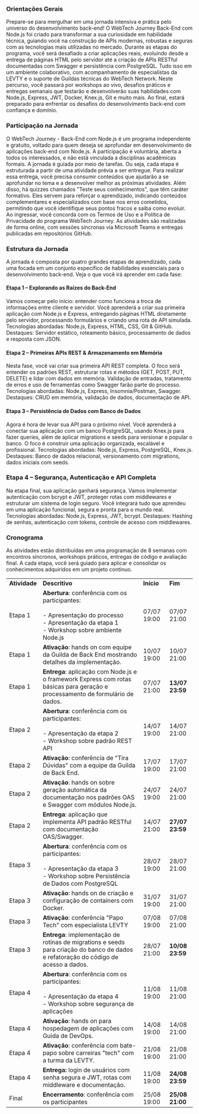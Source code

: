 ### Orientações Gerais
Prepare-se para mergulhar em uma jornada intensiva e prática pelo universo do desenvolvimento back-end! O WebTech Journey Back-End com Node.js foi criado para transformar a sua curiosidade em habilidade técnica, guiando você na construção de APIs modernas, robustas e seguras com as tecnologias mais utilizadas no mercado.
Durante as etapas do programa, você será desafiado a criar aplicações reais, evoluindo desde a entrega de páginas HTML pelo servidor até a criação de APIs RESTful documentadas com Swagger e persistência com PostgreSQL. Tudo isso em um ambiente colaborativo, com acompanhamento de especialistas da LEVTY e o suporte de Guildas técnicas do WebTech Network.
Neste percurso, você passará por workshops ao vivo, desafios práticos e entregas semanais que testarão e desenvolverão suas habilidades com Node.js, Express, JWT, Docker, Knex.js, Git e muito mais. Ao final, estará preparado para enfrentar os desafios do desenvolvimento back-end com confiança e domínio.

### Participação na Jornada
O WebTech Journey - Back-End com Node.js é um programa independente e gratuito, voltado para quem deseja se aprofundar em desenvolvimento de aplicações back-end com Node.js. A participação é voluntária, aberta a todos os interessados, e não está vinculada a disciplinas acadêmicas formais.
A jornada é guiada por meio de tarefas. Ou seja, cada etapa é estruturada a partir de uma atividade prévia a ser entregue. Para realizar essa entrega, você precisa consumir conteúdos que ajudarão a se aprofundar no tema e a desenvolver melhor as próximas atividades.
Além disso, há quizzes chamados "Teste seus conhecimentos", que têm caráter formativo. Eles servem para reforçar o aprendizado, indicando conteúdos complementares e especializados com base nos erros cometidos, permitindo que você identifique seus pontos fracos e saiba como evoluir.
Ao ingressar, você concorda com os Termos de Uso e a Política de Privacidade do programa WebTech Journey. As atividades são realizadas de forma online, com sessões síncronas via Microsoft Teams e entregas publicadas em repositórios GitHub.

### Estrutura da Jornada
A jornada é composta por quatro grandes etapas de aprendizado, cada uma focada em um conjunto específico de habilidades essenciais para o desenvolvimento back-end. Veja o que você irá aprender em cada fase:

#### Etapa 1 – Explorando as Raízes do Back-End
Vamos começar pelo início: entender como funciona a troca de informações entre cliente e servidor. Você aprenderá a criar sua primeira aplicação com Node.js e Express, entregando páginas HTML diretamente pelo servidor, processando formulários e criando uma rota de API simulada.
Tecnologias abordadas: Node.js, Express, HTML, CSS, Git & GitHub.
Destaques: Servidor estático, roteamento básico, processamento de dados e resposta com JSON.

#### Etapa 2 – Primeiras APIs REST & Armazenamento em Memória
Nesta fase, você vai criar sua primeira API REST completa. O foco será entender os padrões REST, estruturar rotas e métodos (GET, POST, PUT, DELETE) e lidar com dados em memória. Validação de entradas, tratamento de erros e uso de ferramentas como Swagger farão parte do processo.
Tecnologias abordadas: Node.js, Express, Insomnia/Postman, Swagger.
Destaques: CRUD em memória, validação de dados, documentação de API.

#### Etapa 3 – Persistência de Dados com Banco de Dados
Agora é hora de levar sua API para o próximo nível. Você aprenderá a conectar sua aplicação com um banco PostgreSQL, usando Knex.js para fazer queries, além de aplicar migrations e seeds para versionar e popular o banco. O foco é construir uma aplicação organizada, escalável e profissional.
Tecnologias abordadas: Node.js, Express, PostgreSQL, Knex.js.
Destaques: Banco de dados relacional, versionamento com migrations, dados iniciais com seeds.

### Etapa 4 – Segurança, Autenticação e API Completa
Na etapa final, sua aplicação ganhará segurança. Vamos implementar autenticação com bcrypt e JWT, proteger rotas com middlewares e estruturar um sistema de login seguro. Você integrará tudo que aprendeu em uma aplicação funcional, segura e pronta para o mundo real.
Tecnologias abordadas: Node.js, Express, JWT, bcrypt.
Destaques: Hashing de senhas, autenticação com tokens, controle de acesso com middlewares.

### Cronograma
As atividades estão distribuídas em uma programação de 8 semanas com encontros síncronos, workshops práticos, entregas de código e avaliação final. A cada etapa, você será guiado para aplicar e consolidar os conhecimentos adquiridos em um projeto contínuo.

|               |                                                                                                                                                     |             |                 |
| ------------- | --------------------------------------------------------------------------------------------------------------------------------------------------- | ----------- | --------------- |
| **Atividade** | **Descritivo**                                                                                                                                      | **Início**  | **Fim**         |
| Etapa 1       | **Abertura**: conferência com os participantes:<br><br>- Apresentação do processo<br>- Apresentação da etapa 1<br>- Workshop sobre ambiente Node.js | 07/07 19:00 | 07/07 21:00     |
| Etapa 1       | **Ativação**: hands on com equipe da Guilda de Back End mostrando detalhes da implementação.                                                        | 10/07 19:00 | 10/07 21:00     |
| Etapa 1       | **Entrega**: aplicação com Node.js e o framework Express com rotas básicas para geração e processamento de formulário de dados.                     | 07/07 21:00 | **13/07 23:59** |
| Etapa 2       | **Abertura**: conferência com os participantes:<br><br>- Apresentação da etapa 2<br>- Workshop sobre padrão REST API                                | 14/07 19:00 | 14/07 21:00     |
| Etapa 2       | **Ativação**: conferência de "Tira Dúvidas" com a equipe da Guilda de Back End.                                                                     | 17/07 19:00 | 17/07 21:00     |
| Etapa 2       | **Ativação**: hands on sobre geração automática da documentação nos padrões OAS e Swagger com módulos Node.js.                                      | 24/07 19:00 | 24/07 21:00     |
| Etapa 2       | **Entrega**: aplicação que implementa API padrão RESTful com documentação OAS/Swagger.                                                              | 14/07 21:00 | **27/07 23:59** |
| Etapa 3       | **Abertura**: conferência com os participantes:<br><br>- Apresentação da etapa 3<br>- Workshop sobre Persistência de Dados com PostgreSQL           | 28/07 19:00 | 28/07 21:00     |
| Etapa 3       | **Ativação**: hands on de criação e configuração de containers com Docker.                                                                          | 31/07 19:00 | 31/07 21:00     |
| Etapa 3       | **Ativação**: conferência "Papo Tech" com especialista LEVTY                                                                                        | 07/08 19:00 | 07/08 21:00     |
| Etapa 3       | **Entrega**: implementação de rotinas de migrations e seeds para criação do banco de dados e refatoração do código de acesso a dados.               | 28/07 21:00 | **10/08 23:59** |
| Etapa 4       | **Abertura**: conferência com os participantes:<br><br>- Apresentação da etapa 4<br>- Workshop sobre segurança de aplicações                        | 11/08 19:00 | 11/08 21:00     |
| Etapa 4       | **Ativação**: hands on para hospedagem de aplicações com Guida de DevOps.                                                                           | 14/08 19:00 | 14/08 21:00     |
| Etapa 4       | **Ativação**: conferência com bate-papo sobre carreiras "tech" com a turma da LEVTY.                                                                | 21/08 19:00 | 21/08 21:00     |
| Etapa 4       | **Entrega:** login de usuários com senha segura e JWT, rotas com middleware e documentação.                                                         | 11/08 19:00 | **24/08 23:59** |
| Final         | **Encerramento**: conferência com os participantes                                                                                                  | 25/08 19:00 | **25/08 21:00** |

